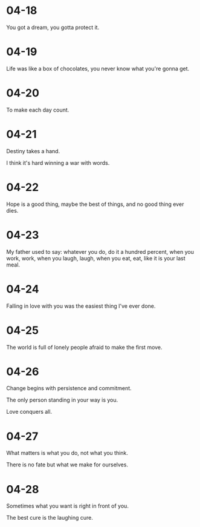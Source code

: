 # 04-18

You got a dream, you gotta protect it.

# 04-19

Life was like a box of chocolates, you never know  what you're gonna get.

# 04-20

To make each day count.

# 04-21

Destiny takes a hand.

I think it's hard winning a war with words.

# 04-22

Hope is a good thing, maybe the best of things, and no good thing ever dies.

# 04-23

My father used to say: whatever you do, do it a hundred percent, when you work, work, when you laugh, laugh, when you eat, eat, like it is your last meal.

# 04-24

Falling in love with you was the easiest thing I've ever done.

# 04-25

The world is full of lonely people afraid to make the first move.

# 04-26

Change begins with persistence and commitment.

The only person standing in your way is you.

Love conquers all.

# 04-27

What matters is what you do, not what you think.

There is no fate but what we make for ourselves.

# 04-28

Sometimes what you want is right in front of you.

The best cure is the laughing cure.